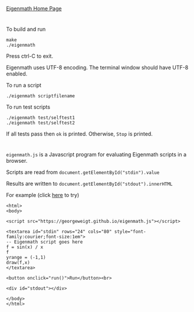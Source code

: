 [Eigenmath Home Page](https://georgeweigt.github.io)
#

To build and run

```
make
./eigenmath
```

Press ctrl-C to exit.

Eigenmath uses UTF-8 encoding. The terminal window should have UTF-8 enabled.

To run a script

```
./eigenmath scriptfilename
```

To run test scripts

```
./eigenmath test/selftest1
./eigenmath test/selftest2
```

If all tests pass then `ok` is printed.
Otherwise, `Stop` is printed.

#

`eigenmath.js` is a Javascript program for evaluating Eigenmath scripts in a browser.

Scripts are read from `document.getElementById("stdin").value`

Results are written to `document.getElementById("stdout").innerHTML`

For example (click [here](https://georgeweigt.github.io/demo.html) to try)

```
<html>
<body>

<script src="https://georgeweigt.github.io/eigenmath.js"></script>

<textarea id="stdin" rows="24" cols="80" style="font-family:courier;font-size:1em">
-- Eigenmath script goes here
f = sin(x) / x
f
yrange = (-1,1)
draw(f,x)
</textarea>

<button onclick="run()">Run</button><br>

<div id="stdout"></div>

</body>
</html>
```

